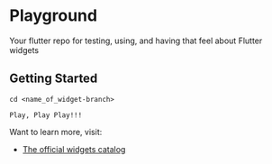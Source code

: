# Playground

Your flutter repo for testing, using, and having that feel about Flutter widgets

## Getting Started

    cd <name_of_widget-branch>

    Play, Play Play!!!

Want to learn more, visit:

- [The official widgets catalog](https://flutter.dev/docs/development/ui/widgets/)
